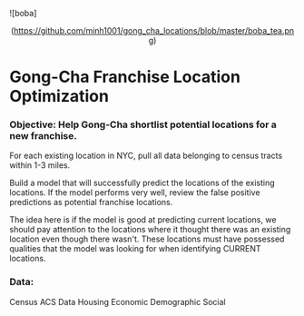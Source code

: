 ![boba]<p align="center">(https://github.com/minh1001/gong_cha_locations/blob/master/boba_tea.png)</p>
# Gong-Cha Franchise Location Optimization

### Objective: Help Gong-Cha shortlist potential locations for a new franchise. 

For each existing location in NYC, pull all data belonging to census tracts within 1-3 miles. 

Build a model that will successfully predict the locations of the existing locations. If the model performs very well, review the false positive predictions as potential franchise locations. 

The idea here is if the model is good at predicting current locations, we should pay attention to the locations where it thought there was an existing location even though there wasn't. These locations must have possessed qualities that the model was looking for when identifying CURRENT locations.

### Data:
Census ACS Data
  Housing 
  Economic
  Demographic
  Social
